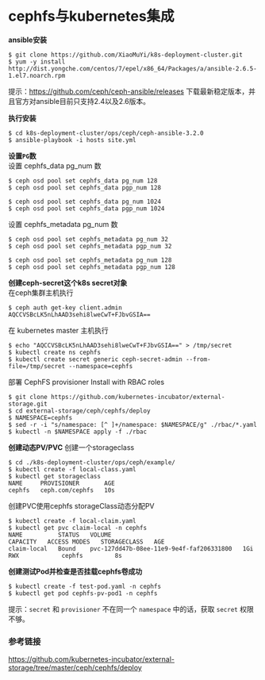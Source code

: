 # cephfs与kubernetes集成

**ansible安装**
```
$ git clone https://github.com/XiaoMuYi/k8s-deployment-cluster.git
$ yum -y install http://dist.yongche.com/centos/7/epel/x86_64/Packages/a/ansible-2.6.5-1.el7.noarch.rpm
```
提示：https://github.com/ceph/ceph-ansible/releases 下载最新稳定版本，并且官方对ansible目前只支持2.4以及2.6版本。

**执行安装**
```
$ cd k8s-deployment-cluster/ops/ceph/ceph-ansible-3.2.0
$ ansible-playbook -i hosts site.yml
```
**设置`PG`数**  
设置 cephfs_data pg_num 数
```
$ ceph osd pool set cephfs_data pg_num 128
$ ceph osd pool set cephfs_data pgp_num 128

$ ceph osd pool set cephfs_data pg_num 1024
$ ceph osd pool set cephfs_data pgp_num 1024
```
设置 cephfs_metadata pg_num 数
```
$ ceph osd pool set cephfs_metadata pg_num 32
$ ceph osd pool set cephfs_metadata pgp_num 32

$ ceph osd pool set cephfs_metadata pg_num 128
$ ceph osd pool set cephfs_metadata pgp_num 128
```

**创建ceph-secret这个k8s secret对象**  
在ceph集群主机执行
```
$ ceph auth get-key client.admin
AQCCVSBcLK5nLhAAD3sehi8lweCwT+FJbvGSIA==
```
在 kubernetes master 主机执行
```
$ echo "AQCCVSBcLK5nLhAAD3sehi8lweCwT+FJbvGSIA==" > /tmp/secret
$ kubectl create ns cephfs
$ kubectl create secret generic ceph-secret-admin --from-file=/tmp/secret --namespace=cephfs
```
部署 CephFS provisioner Install with RBAC roles
```
$ git clone https://github.com/kubernetes-incubator/external-storage.git
$ cd external-storage/ceph/cephfs/deploy
$ NAMESPACE=cephfs
$ sed -r -i "s/namespace: [^ ]+/namespace: $NAMESPACE/g" ./rbac/*.yaml
$ kubectl -n $NAMESPACE apply -f ./rbac
```

**创建动态PV/PVC**
创建一个storageclass
```
$ cd ./k8s-deployment-cluster/ops/ceph/example/
$ kubectl create -f local-class.yaml
$ kubectl get storageclass
NAME     PROVISIONER       AGE
cephfs   ceph.com/cephfs   10s
```
创建PVC使用cephfs storageClass动态分配PV
```
$ kubectl create -f local-claim.yaml
$ kubectl get pvc claim-local -n cephfs
NAME          STATUS   VOLUME                                     CAPACITY   ACCESS MODES   STORAGECLASS   AGE
claim-local   Bound    pvc-127dd47b-08ee-11e9-9e4f-faf206331800   1Gi        RWX            cephfs         8s
```
**创建测试Pod并检查是否挂载cephfs卷成功**
```
$ kubectl create -f test-pod.yaml -n cephfs
$ kubectl get pod cephfs-pv-pod1 -n cephfs
```
提示：`secret` 和 `provisioner` 不在同一个 `namespace` 中的话，获取 `secret` 权限不够。

### 参考链接
https://github.com/kubernetes-incubator/external-storage/tree/master/ceph/cephfs/deploy  
